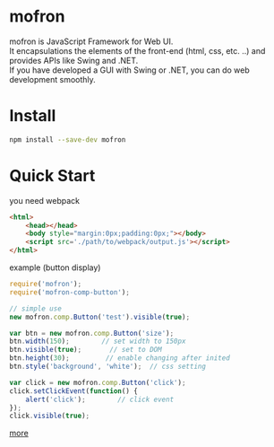 # mofron

mofron is JavaScript Framework for Web UI.<br>
It encapsulations the elements of the front-end (html, css, etc. ..) and provides APIs like Swing and .NET. <br>
If you have developed a GUI with Swing or .NET, you can do web development smoothly.<br>

# Install

```bash
npm install --save-dev mofron 
```

# Quick Start
you need webpack

```html
<html>
    <head></head>
    <body style="margin:0px;padding:0px;"></body>
    <script src='./path/to/webpack/output.js'></script>
</html>
```

example (button display)

```javascript
require('mofron'); 
require('mofron-comp-button');

// simple use
new mofron.comp.Button('test').visible(true); 

var btn = new mofron.comp.Button('size');
btn.width(150);        // set width to 150px
btn.visible(true);       // set to DOM
btn.height(30);         // enable changing after inited
btn.style('background', 'white');  // css setting

var click = new mofron.comp.Button('click');
click.setClickEvent(function() {
    alert('click');        // click event
});
click.visible(true);
```

[more](http://qiita.com/Ki4mTaria/items/3d2ccc1c9867ee9270bf)
